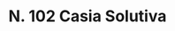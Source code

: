 ---
title: "N. 102 Casia Solutiva"
permalink: "/edition/plant102/"
plant-name: "N. 102"
plant-number: "102"
plant-xml: "/assets/xml/plant102.xml"
plant-img1: "/assets/img/plant102_verso.jpg"
plant-img2: "/assets/img/plant102.jpg"
plant-title: "N. 102 Casia Solutiva"
plant-wfo-link: ""
plant-kew-link: ""
plant-taxon-content: "Cassia Fistula L."
layout: single-xml
---